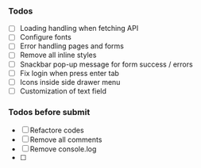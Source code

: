 ### Todos

- [ ] Loading handling when fetching API
- [ ] Configure fonts
- [ ] Error handling pages and forms
- [ ] Remove all inline styles
- [ ] Snackbar pop-up message for form success / errors
- [ ] Fix login when press enter tab
- [ ] Icons inside side drawer menu
- [ ] Customization of text field

### Todos before submit

- [ ] Refactore codes
- [ ] Remove all comments
- [ ] Remove console.log
- [ ]
